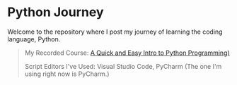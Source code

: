 # Python Journey

Welcome to the repository where I post my journey of learning the coding language, Python.

> My Recorded Course: [A Quick and Easy Intro to Python Programming)](https://www.udemy.com/course/pythonforbeginnersintro/)
> 
> Script Editors I've Used: Visual Studio Code, PyCharm (The one I'm using right now is PyCharm.)
